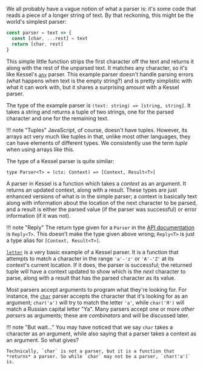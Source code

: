 <!--
 Copyright (c) 2020 Thomas J. Otterson
 
 This software is released under the MIT License.
 https://opensource.org/licenses/MIT
-->

We all probably have a vague notion of what a parser is: it's some code that reads a piece of a longer string of text. By that reckoning, this might be the world's simplest parser:

```javascript
const parser = text => {
  const [char, ...rest] = text
  return [char, rest]
}
```

This simple little function strips the first character off the text and returns it along with the rest of the unparsed text. It matches any character, so it's like Kessel's [`any`](../parsers/any.md) parser. This example parser doesn't handle parsing errors (what happens when text is the empty string?) and is pretty simplistic with what it can work with, but it shares a surprising amount with a Kessel parser.

The type of the example parser is `(text: string) => [string, string]`. It takes a string and returns a tuple of two strings, one for the parsed character and one for the remaining text.

!!! note "Tuples"
    JavaScript, of course, doesn't have tuples. However, its arrays act very much like tuples in that, unlike most other languages, they can have elements of different types. We consistently use the term *tuple* when using arrays like this.

The type of a Kessel parser is quite similar:

```type Parser<T> = (ctx: Context) => [Context, Result<T>]```

A parser in Kessel is a function which takes a *context* as an argument. It returns an updated context, along with a result. These types are just enhanced versions of what is in the simple parser; a context is basically text along with information about the location of the next character to be parsed, and a result is either the parsed value (if the parser was successful) or error information (if it was not).

!!! note "Reply"
    The return type given for a `Parser` in the [API documentation](../types/parser.md) is `Reply<T>`. This doesn't make the type given above wrong; `Reply<T>` is just a type alias for `[Context, Result<T>]`.

[`letter`](../parsers/letter.md) is a very basic example of a Kessel parser. It is a function that attempts to match a character in the range `'a'-'z'` or `'A'-'Z'` at its context's current location. If it does, the parser is successful; the returned tuple will have a context updated to show which is the *next* character to parse, along with a result that has the parsed character as its value.

Most parsers accept arguments to program what they're looking for. For instance, the [`char`](../parsers/char.md) parser accepts the character that it's looking for as an argument; `char('a')` will try to match the letter `'a'`, while `char('Я')` will match a Russian capital letter "Ya". Many parsers accept one or more *other parsers* as arguments; these are *combinators* and will be discussed later.

!!! note "But wait..."
    You may have noticed that we say `char` takes a character as an argument, while also saying that a parser takes a context as an argument. So what gives?

    Technically, `char` is not a parser, but it is a function that *returns* a parser. So while `char` may not be a parser, `char('a')` is.